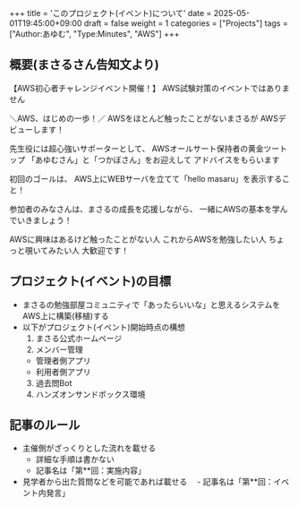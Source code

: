 +++
title = 'このプロジェクト(イベント)について'
date = 2025-05-01T19:45:00+09:00
draft = false
weight = 1
categories = ["Projects"]
tags = ["Author:あゆむ", "Type:Minutes", "AWS"]
+++

## 概要(まさるさん告知文より)

【AWS初心者チャレンジイベント開催！】
 AWS試験対策のイベントではありません 

＼AWS、はじめの一歩！／
AWSをほとんど触ったことがないまさるが
AWSデビューします！  

先生役には超心強いサポーターとして、
AWSオールサート保持者の黄金ツートップ
「あゆむさん」と「つかぼさん」をお迎えして
アドバイスをもらいます

初回のゴールは、
AWS上にWEBサーバを立てて「hello masaru」を表示すること！

参加者のみなさんは、まさるの成長を応援しながら、
一緒にAWSの基本を学んでいきましょう！

AWSに興味はあるけど触ったことがない人
これからAWSを勉強したい人
ちょっと覗いてみたい人
大歓迎です！

## プロジェクト(イベント)の目標

- まさるの勉強部屋コミュニティで「あったらいいな」と思えるシステムをAWS上に構築(移植)する
- 以下がプロジェクト(イベント)開始時点の構想
  1. まさる公式ホームページ
  2. メンバー管理
    - 管理者側アプリ
    - 利用者側アプリ
  3. 過去問Bot
  4. ハンズオンサンドボックス環境

## 記事のルール

- 主催側がざっくりとした流れを載せる
  - 詳細な手順は書かない
  - 記事名は「第**回：実施内容」
- 見学者から出た質問などを可能であれば載せる
　- 記事名は「第**回：イベント内発言」


